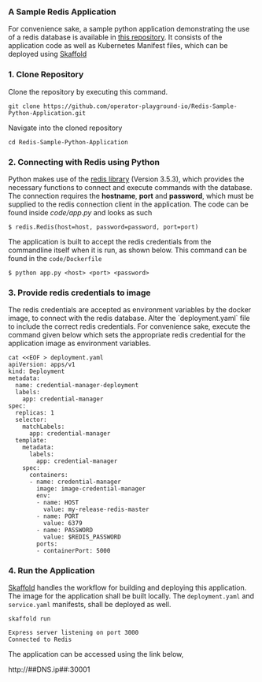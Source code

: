 
### A Sample Redis Application

<p>For convenience sake, a sample python application demonstrating the use of a redis database is available in <a href="https://github.com/operator-playground-io/Redis-Sample-Python-Application.git">this repository</a>. It consists of the application code as well as Kubernetes Manifest files, which can be deployed using <a href="https://skaffold.dev/">Skaffold</a></p>

<h3>1. Clone Repository</h3>

Clone the repository by executing this command.

```execute
git clone https://github.com/operator-playground-io/Redis-Sample-Python-Application.git
```

Navigate into the cloned repository

```execute
cd Redis-Sample-Python-Application
```

<h3>2. Connecting with Redis using Python</h3>
<p>Python makes use of the <a href="https://pypi.org/project/redis/">redis library</a> (Version 3.5.3), which provides the necessary functions to connect and execute commands with the database. The connection requires the <b>hostname</b>, <b>port</b> and <b>password</b>, which must be supplied to the redis connection client in the application. The code can be found inside <i>code/app.py</i> and looks as such</p>

```copycommand
$ redis.Redis(host=host, password=password, port=port)
```

The application is built to accept the redis credentials from the commandline itself when it is run, as shown below. This command can be found in the `code/Dockerfile`

```copycommand
$ python app.py <host> <port> <password>
```

<h3>3. Provide redis credentials to image</h3>
The redis credentials are accepted as environment variables by the docker image, to connect with the redis database. Alter the `deployment.yaml` file to include the correct redis credentials. For convenience sake, execute the command given below which sets the appropriate redis credential for the application image as environment variables.

```execute
cat <<EOF > deployment.yaml
apiVersion: apps/v1
kind: Deployment
metadata:
  name: credential-manager-deployment
  labels:
    app: credential-manager
spec:
  replicas: 1
  selector:
    matchLabels:
      app: credential-manager
  template:
    metadata:
      labels:
        app: credential-manager
    spec:
      containers:
      - name: credential-manager
        image: image-credential-manager
        env:
        - name: HOST
          value: my-release-redis-master
        - name: PORT
          value: 6379
        - name: PASSWORD
          value: $REDIS_PASSWORD
        ports:
        - containerPort: 5000
```

<h3>4. Run the Application</h3>

<a href="https://skaffold.dev/">Skaffold</a> handles the workflow for building and deploying this application. The image for the application shall be built locally. The `deployment.yaml` and `service.yaml` manifests, shall be deployed as well.

```execute
skaffold run
```

```output
Express server listening on port 3000
Connected to Redis
```

The application can be accessed using the link below, 

http://##DNS.ip##:30001
